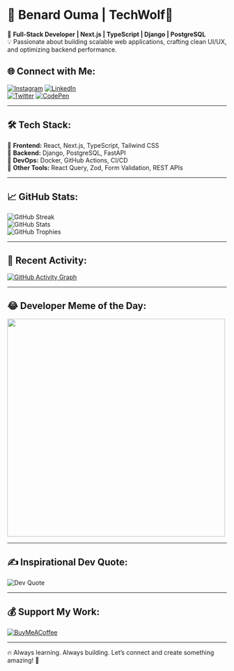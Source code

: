 # 🚀 Benard Ouma | TechWolf🐾  
🎯 **Full-Stack Developer | Next.js | TypeScript | Django | PostgreSQL**  
💡 Passionate about building scalable web applications, crafting clean UI/UX, and optimizing backend performance.

## 🌐 Connect with Me:
[![Instagram](https://img.shields.io/badge/-Instagram-E4405F?logo=Instagram&logoColor=white&style=for-the-badge)](https://www.instagram.com/techwolf_dev/) 
[![LinkedIn](https://img.shields.io/badge/-LinkedIn-0077B5?logo=linkedin&logoColor=white&style=for-the-badge)](https://www.linkedin.com/in/benard-ouma-0191281b7/)  
[![Twitter](https://img.shields.io/badge/-Twitter-1DA1F2?logo=Twitter&logoColor=white&style=for-the-badge)](https://twitter.com/techwolf_dev) 
[![CodePen](https://img.shields.io/badge/-CodePen-000000?logo=codepen&logoColor=white&style=for-the-badge)](https://codepen.io/ndaloBen)  

---

## 🛠️ Tech Stack:
🔹 **Frontend:** React, Next.js, TypeScript, Tailwind CSS  
🔹 **Backend:** Django, PostgreSQL, FastAPI  
🔹 **DevOps:** Docker, GitHub Actions, CI/CD  
🔹 **Other Tools:** React Query, Zod, Form Validation, REST APIs  

---

## 📈 GitHub Stats:
![GitHub Streak](https://github-readme-streak-stats.herokuapp.com/?user=ndalo-ben&theme=radical&hide_border=false)  
![GitHub Stats](https://github-readme-stats.vercel.app/api?username=ndalo-ben&show_icons=true&theme=radical)  
![GitHub Trophies](https://github-trophies.vercel.app/?username=ndalo-ben&theme=radical&no-frame=false&no-bg=false&margin-w=4)  

---

## 🎯 Recent Activity:
[![GitHub Activity Graph](https://github-readme-activity-graph.vercel.app/graph?username=ndalo-ben&theme=github)](https://github.com/ashutosh00710/github-readme-activity-graph)

---

## 😂 Developer Meme of the Day:
<img src="https://meme-api.com/gimme/programmingmemes" width="500px"/>

---

## ✍️ Inspirational Dev Quote:
![Dev Quote](https://quotes-github-readme.vercel.app/api?type=horizontal&theme=radical)

---

## 💰 Support My Work:
[![BuyMeACoffee](https://img.shields.io/badge/Buy%20Me%20a%20Coffee-ffdd00?style=for-the-badge&logo=buy-me-a-coffee&logoColor=black)](https://www.buymeacoffee.com/ndaloben8l)  

---

🔥 Always learning. Always building. Let’s connect and create something amazing! 🚀
